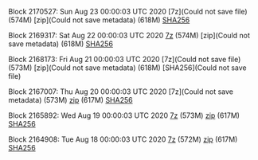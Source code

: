 Block 2170527: Sun Aug 23 00:00:03 UTC 2020 [7z](Could not save file) (574M) [zip](Could not save metadata) (618M) [SHA256](https://transfer.sh/Lp0CQ/sha256.txt)

Block 2169317: Sat Aug 22 00:00:03 UTC 2020 [7z]() (574M) [zip](Could not save metadata) (618M) [SHA256](https://transfer.sh/oTD5g/sha256.txt)

Block 2168173: Fri Aug 21 00:00:03 UTC 2020 [7z](Could not save file) (573M) [zip](Could not save metadata) (618M) [SHA256](Could not save file)

Block 2167007: Thu Aug 20 00:00:03 UTC 2020 [7z](Could not save metadata) (573M) [zip]() (617M) [SHA256]()

Block 2165892: Wed Aug 19 00:00:03 UTC 2020 [7z]() (573M) [zip](https://transfer.sh/5IkFG/bootstrap.dat.20200819.zip) (617M) [SHA256](https://transfer.sh/wZTUa/sha256.txt)

Block 2164908: Tue Aug 18 00:00:03 UTC 2020 [7z]() (572M) [zip](https://transfer.sh/7AwII/bootstrap.dat.20200818.zip) (617M) [SHA256](https://transfer.sh/bT91I/sha256.txt)
